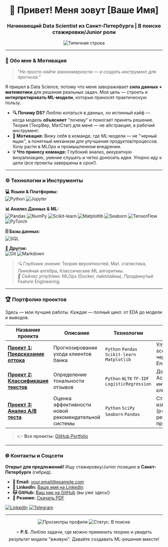 <h1 align="center">👋 Привет! Меня зовут [Ваше Имя]</h1>
<h3 align="center">Начинающий Data Scientist из Санкт-Петербурга | В поиске стажировки/Junior роли</h3>

<p align="center">
  <img src="https://readme-typing-svg.demolab.com?font=Fira+Code&size=22&duration=3000&pause=1000&color=22D3F7&center=true&vCenter=true&width=500&lines=DS+%7C+ML+Enthusiast+%7C+Theory+Lover;Turning+Data+into+Decisions+%F0%9F%93%8A;Open+for+Collaboration+%F0%9F%91%8B" alt="Типичная строка" />
</p>

---

### 🧠 **Обо мне & Мотивация**
> *"Не просто найти закономерности — а создать инструмент для прогноза."* 

Я пришел в Data Science, потому что меня завораживает **сила данных + математики** для решения реальных задач. Моя цель — строить и **интерпретировать ML-модели**, которые приносят практическую пользу. 

*   **🔍 Почему DS?** Люблю копаться в данных, но истинный кайф — когда модель **объясняет** "почему" и помогает принять решение. Теория (ТеорВер, МатСтат) для меня — не абстракция, а рабочий инструмент.
*   **🚀 Мотивация:** Вижу себя в команде, где ML-модели — не "черный ящик", а понятный механизм для улучшения продуктов/процессов. Хочу расти в MLOps и промышленном внедрении.
*   **💡 Что принесу команде:** Глубокий анализ, аккуратную визуализацию, умение слушать и четко доносить идеи. Упорно иду к цели (все проекты завершены в срок!).

---

### ⚙️ **Технологии и Инструменты**
**💻 Языки & Платформы:**  
![Python](https://img.shields.io/badge/-Python-%233776AB?logo=python&logoColor=white)
![Jupyter](https://img.shields.io/badge/-Jupyter-%23F37626?logo=jupyter&logoColor=white)

**📊 Анализ Данных & ML:**  
![Pandas](https://img.shields.io/badge/-Pandas-%23150458?logo=pandas&logoColor=white)
![NumPy](https://img.shields.io/badge/-NumPy-%23013243?logo=numpy&logoColor=white)
![Scikit-learn](https://img.shields.io/badge/-Scikit--Learn-%23F7931E?logo=scikitlearn&logoColor=white)
![Matplotlib](https://img.shields.io/badge/-Matplotlib-%230055A6?logo=matplotlib&logoColor=white)
![Seaborn](https://img.shields.io/badge/-Seaborn-%2343B7B5)
![TensorFlow](https://img.shields.io/badge/-TensorFlow-%23FF6F00?logo=tensorflow&logoColor=white)
![PyTorch](https://img.shields.io/badge/-PyTorch-%23EE4C2C?logo=pytorch&logoColor=white)

**🗄️ Базы данных:**  
![SQL](https://img.shields.io/badge/-SQL-%23CC2927?logo=postgresql&logoColor=white)

**🧰 Другое:**  
![Git](https://img.shields.io/badge/-Git-%23F05032?logo=git&logoColor=white)
![Markdown](https://img.shields.io/badge/-Markdown-%23000000?logo=markdown&logoColor=white)

> *🔍 Глубокие знания:* Теория вероятностей, Мат. статистика, Линейная алгебра, Классические ML алгоритмы.  
> *🌱 Сейчас углубляю:* MLOps (Docker, пайплайны), Продвинутый Feature Engineering.

---

### 🏆 **Портфолио проектов**
Здесь — мои лучшие работы. Каждая — полный цикл: от EDA до модели и выводов.

| Название проекта | Описание | Технологии | Ключевые результаты |
|------------------|----------|------------|---------------------|
| **[Проект 1: Предсказание оттока](ссылка_на_проект_1)** | Прогнозирование ухода клиентов банка | `Python` `Pandas` `Scikit-learn` `Matplotlib` | Улучшил F1-score на 18% через Feature Engineering |
| **[Проект 2: Классификация текстов](ссылка_на_проект_2)** | Определение тональности отзывов | `Python` `NLTK` `TF-IDF` `LogisticRegression` | Достиг Accuracy=0.87, интерпретировал ключевые слова |
| **[Проект 3: Анализ A/B теста](ссылка_на_проект_3)** | Оценка эффективности новой рекомендательной системы | `Python` `SciPy` `Seaborn` `Pandas` | Стат. значимость изменений (p<0.01), рекомендации продукту |

> 👉 **Все проекты:** [GitHub Portfolio](ссылка_на_список_репозиториев)

---

### 🌐 **Контакты и Соцсети**
**Открыт для предложений!** Ищу стажировку/Junior позицию в **Санкт-Петербурге** (гибрид).

*   **📧 Email:** [your.email@example.com](mailto:your.email@example.com)
*   **💼 LinkedIn:** [Ваше имя на LinkedIn](ссылка_на_LinkedIn)
*   **🐱 GitHub:** [Ваш ник на GitHub](ссылка_на_GitHub) (вы уже здесь!)
*   **📄 Резюме:** [Скачать PDF](ссылка_на_резюме_в_GitHub)

[![LinkedIn](https://img.shields.io/badge/-Connect%20on%20LinkedIn-%230A66C2?logo=linkedin&style=for-the-badge)](ссылка_на_LinkedIn)
[![Telegram](https://img.shields.io/badge/-Write%20on%20Telegram-%2326A5E4?logo=telegram&style=for-the-badge)](https://t.me/ваш_телеграм)

---

<p align="center">
  <img src="https://komarev.com/ghpvc/?username=ваш_ник_на_github&label=Profile+Views&color=22D3F7&style=flat" alt="Просмотры профиля" /> 
  <img src="https://img.shields.io/badge/Status-Open_to_work-%2322D3F7?logo=githubsponsors&logoColor=white" alt="Статус: В поиске" />
</p>

<p align="center">
  ⭐ <b>P.S.</b> Люблю задачи, где можно применить теорию и увидеть результат модели "вживую". Давайте создавать ML-решения вместе!
</p>
